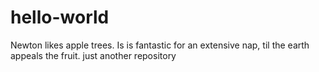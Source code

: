 # hello-world
Newton likes apple trees.
Is is fantastic for an extensive nap,
til the earth appeals the fruit.
just another repository
